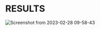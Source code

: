 # RESULTS
![Screenshot from 2023-02-28 09-58-43](https://user-images.githubusercontent.com/90716908/221908720-a18a152f-93be-4b8b-bf5d-4789a5c664ec.png)
